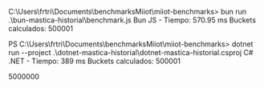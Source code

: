 C:\Users\frtri\Documents\benchmarksMiiot\miiot-benchmarks> bun run .\bun-mastica-historial\benchmark.js
Bun JS - Tiempo: 570.95 ms
Buckets calculados: 500001

PS C:\Users\frtri\Documents\benchmarksMiiot\miiot-benchmarks> dotnet run --project .\dotnet-mastica-historial\dotnet-mastica-historial.csproj
C# .NET - Tiempo: 389 ms
Buckets calculados: 500001



5000000